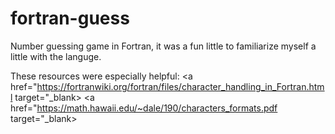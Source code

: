 # fortran-guess
Number guessing game in Fortran, it was a fun little to familiarize myself a little with the languge.

These resources were especially helpful:
<a href="https://fortranwiki.org/fortran/files/character_handling_in_Fortran.html target="_blank></a>
<a href="https://math.hawaii.edu/~dale/190/characters_formats.pdf target="_blank></a>
